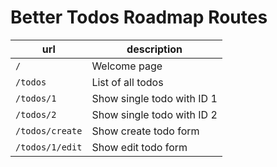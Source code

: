 # Better Todos Roadmap Routes

| url             | description                |
|-----------------|----------------------------|
| `/`             | Welcome page               |
| `/todos`        | List of all todos          |
| `/todos/1`      | Show single todo with ID 1 |
| `/todos/2`      | Show single todo with ID 2 |
| `/todos/create` | Show create todo form      |
| `/todos/1/edit` | Show edit todo form        |
